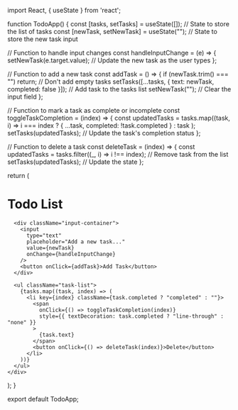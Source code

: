 
import React, { useState } from 'react';

function TodoApp() {
  const [tasks, setTasks] = useState([]); // State to store the list of tasks
  const [newTask, setNewTask] = useState(""); // State to store the new task input

  // Function to handle input changes
  const handleInputChange = (e) => {
    setNewTask(e.target.value); // Update the new task as the user types
  };

  // Function to add a new task
  const addTask = () => {
    if (newTask.trim() === "") return; // Don't add empty tasks
    setTasks([...tasks, { text: newTask, completed: false }]); // Add task to the tasks list
    setNewTask(""); // Clear the input field
  };

  // Function to mark a task as complete or incomplete
  const toggleTaskCompletion = (index) => {
    const updatedTasks = tasks.map((task, i) =>
      i === index ? { ...task, completed: !task.completed } : task
    );
    setTasks(updatedTasks); // Update the task's completion status
  };

  // Function to delete a task
  const deleteTask = (index) => {
    const updatedTasks = tasks.filter((_, i) => i !== index); // Remove task from the list
    setTasks(updatedTasks); // Update the state
  };

  return (
    <div className="todo-app">
      <h1>Todo List</h1>

      <div className="input-container">
        <input
          type="text"
          placeholder="Add a new task..."
          value={newTask}
          onChange={handleInputChange}
        />
        <button onClick={addTask}>Add Task</button>
      </div>

      <ul className="task-list">
        {tasks.map((task, index) => (
          <li key={index} className={task.completed ? "completed" : ""}>
            <span
              onClick={() => toggleTaskCompletion(index)}
              style={{ textDecoration: task.completed ? "line-through" : "none" }}
            >
              {task.text}
            </span>
            <button onClick={() => deleteTask(index)}>Delete</button>
          </li>
        ))}
      </ul>
    </div>
  );
}

export default TodoApp;
